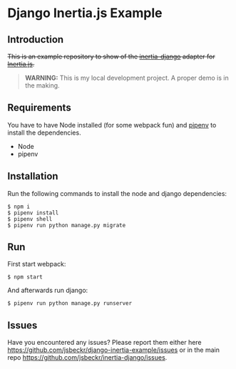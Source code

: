 # Django Inertia.js Example

## Introduction

~~This is an example repository to show of the [inertia-django](https://github.com/jsbeckr/inertia-django) adapter for [Inertia.js](https://github.com/inertiajs).~~

> **WARNING:** This is my local development project. A proper demo is in the making.

## Requirements

You have to have Node installed (for some webpack fun) and [pipenv](https://pipenv.readthedocs.io/en/latest/) to install the dependencies.

* Node
* pipenv

## Installation

Run the following commands to install the node and django dependencies:

```
$ npm i
$ pipenv install
$ pipenv shell
$ pipenv run python manage.py migrate
```

## Run

First start webpack:

```
$ npm start
```

And afterwards run django:
```
$ pipenv run python manage.py runserver
```

## Issues

Have you encountered any issues? Please report them either here https://github.com/jsbeckr/django-inertia-example/issues or in the main repo https://github.com/jsbeckr/inertia-django/issues.

